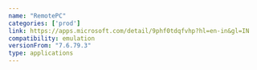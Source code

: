 ```yaml
---
name: "RemotePC"
categories: ['prod']
link: https://apps.microsoft.com/detail/9phf0tdqfvhp?hl=en-in&gl=IN
compatibility: emulation
versionFrom: "7.6.79.3"
type: applications
---
```


